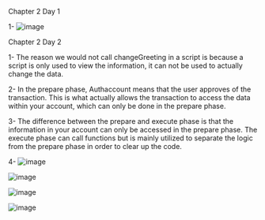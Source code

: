 Chapter 2 Day 1

1-
![image](https://user-images.githubusercontent.com/106039625/169721017-d84d22a5-459f-464a-a0cc-2440eb682b6e.png)

Chapter 2 Day 2

1- The reason we would not call changeGreeting in a script is because a script is only used to view the information, it can not be used to actually change the data. 

2- In the prepare phase, Authaccount means that the user approves of the transaction. This is what actually allows the transaction to access the data within your account, which can only be done in the prepare phase.

3- The difference between the prepare and execute phase is that the information in your account can only be accessed in the prepare phase. The execute phase can call functions but is mainly utilized to separate the logic from the prepare phase in order to clear up the code.

4-
![image](https://user-images.githubusercontent.com/106039625/169858736-016d5ee0-ed6f-49aa-b813-4371346b61cb.png)

![image](https://user-images.githubusercontent.com/106039625/169858914-343f15cd-085e-4476-8865-3c70c28fc376.png)

![image](https://user-images.githubusercontent.com/106039625/169858991-f5de0241-55e4-4ed3-9b12-eeda6051389c.png)

![image](https://user-images.githubusercontent.com/106039625/169859049-3801694b-47a6-4630-8a07-a25dc995fae3.png)




